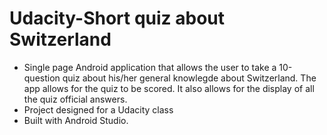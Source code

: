 # Udacity-Short quiz about Switzerland
- Single page Android application that allows the user to take a 10-question quiz about his/her general knowlegde about Switzerland. The app allows for the quiz to be scored. It also allows for the display of all the quiz official answers.
- Project designed for a Udacity class
- Built with Android Studio.
